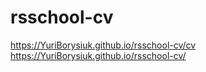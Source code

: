 # rsschool-cv
https://YuriBorysiuk.github.io/rsschool-cv/cv
https://YuriBorysiuk.github.io/rsschool-cv/
